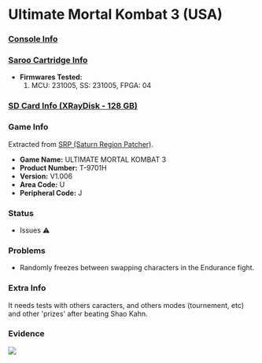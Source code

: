 # Ultimate Mortal Kombat 3 (USA)

### [Console Info](../../../../../Info/Consoles/VA13/README.md)

### [Saroo Cartridge Info](../../../../../Info/Cartridges/RetroGameParadiseStore/1.32F/README.md)

- <b>Firmwares Tested:</b>
  1. MCU: 231005, SS: 231005, FPGA: 04

### [SD Card Info (XRayDisk - 128 GB)](../../../../../Info/SdCards/XRayDisk/128GB/fat32/README.md)

### Game Info

Extracted from [SRP (Saturn Region Patcher)](https://segaxtreme.net/resources/saturn-region-patcher.81/download).

- <b>Game Name:</b> ULTIMATE MORTAL KOMBAT 3
- <b>Product Number:</b> T-9701H
- <b>Version:</b> V1.006
- <b>Area Code:</b> U
- <b>Peripheral Code:</b> J

### Status

- Issues :warning:

### Problems

- Randomly freezes between swapping characters in the Endurance fight.

### Extra Info

It needs tests with others caracters, and others modes (tournement, etc) and other 'prizes' after beating Shao Kahn.

### Evidence

[![](https://img.youtube.com/vi/X4usmrl2keg/0.jpg)](https://www.youtube.com/watch?v=X4usmrl2keg)
